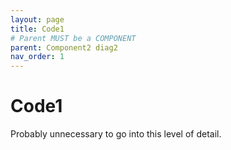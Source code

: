 ```yaml
---
layout: page
title: Code1
# Parent MUST be a COMPONENT
parent: Component2 diag2
nav_order: 1
---
```


# Code1
Probably unnecessary to go into this level of detail.
